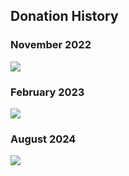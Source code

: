 ## Donation History

### November 2022

![](https://raw.githubusercontent.com/Digital-Forensics-Discord-Server/TheHitchhikersGuidetoDFIRExperiencesFromBeginnersandExperts/main/manuscript/resources/Donation1.jpg)

### February 2023

![](https://raw.githubusercontent.com/Digital-Forensics-Discord-Server/TheHitchhikersGuidetoDFIRExperiencesFromBeginnersandExperts/main/manuscript/resources/Donation2.jpg)

### August 2024

![](https://raw.githubusercontent.com/Digital-Forensics-Discord-Server/TheHitchhikersGuidetoDFIRExperiencesFromBeginnersandExperts/refs/heads/main/manuscript/resources/Donation3.jpg)

